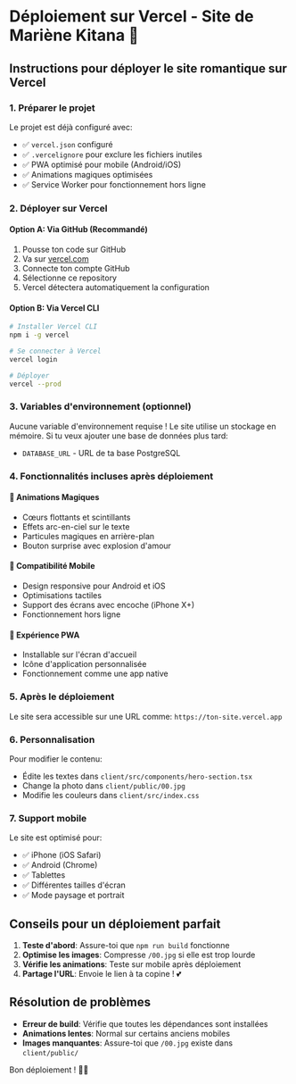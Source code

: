 # Déploiement sur Vercel - Site de Mariène Kitana 💖

## Instructions pour déployer le site romantique sur Vercel

### 1. Préparer le projet
Le projet est déjà configuré avec:
- ✅ `vercel.json` configuré
- ✅ `.vercelignore` pour exclure les fichiers inutiles
- ✅ PWA optimisé pour mobile (Android/iOS)
- ✅ Animations magiques optimisées
- ✅ Service Worker pour fonctionnement hors ligne

### 2. Déployer sur Vercel

#### Option A: Via GitHub (Recommandé)
1. Pousse ton code sur GitHub
2. Va sur [vercel.com](https://vercel.com)
3. Connecte ton compte GitHub
4. Sélectionne ce repository
5. Vercel détectera automatiquement la configuration

#### Option B: Via Vercel CLI
```bash
# Installer Vercel CLI
npm i -g vercel

# Se connecter à Vercel
vercel login

# Déployer
vercel --prod
```

### 3. Variables d'environnement (optionnel)
Aucune variable d'environnement requise ! Le site utilise un stockage en mémoire.
Si tu veux ajouter une base de données plus tard:
- `DATABASE_URL` - URL de ta base PostgreSQL

### 4. Fonctionnalités incluses après déploiement

#### 🌟 Animations Magiques
- Cœurs flottants et scintillants
- Effets arc-en-ciel sur le texte
- Particules magiques en arrière-plan
- Bouton surprise avec explosion d'amour

#### 📱 Compatibilité Mobile
- Design responsive pour Android et iOS
- Optimisations tactiles
- Support des écrans avec encoche (iPhone X+)
- Fonctionnement hors ligne

#### 💖 Expérience PWA
- Installable sur l'écran d'accueil
- Icône d'application personnalisée
- Fonctionnement comme une app native

### 5. Après le déploiement
Le site sera accessible sur une URL comme:
`https://ton-site.vercel.app`

### 6. Personnalisation
Pour modifier le contenu:
- Édite les textes dans `client/src/components/hero-section.tsx`
- Change la photo dans `client/public/00.jpg`
- Modifie les couleurs dans `client/src/index.css`

### 7. Support mobile
Le site est optimisé pour:
- ✅ iPhone (iOS Safari)
- ✅ Android (Chrome)
- ✅ Tablettes
- ✅ Différentes tailles d'écran
- ✅ Mode paysage et portrait

## Conseils pour un déploiement parfait

1. **Teste d'abord**: Assure-toi que `npm run build` fonctionne
2. **Optimise les images**: Compresse `/00.jpg` si elle est trop lourde
3. **Vérifie les animations**: Teste sur mobile après déploiement
4. **Partage l'URL**: Envoie le lien à ta copine ! 💕

## Résolution de problèmes

- **Erreur de build**: Vérifie que toutes les dépendances sont installées
- **Animations lentes**: Normal sur certains anciens mobiles
- **Images manquantes**: Assure-toi que `/00.jpg` existe dans `client/public/`

Bon déploiement ! 🚀💖